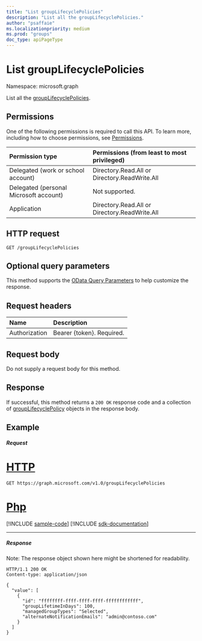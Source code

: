 ```yaml
---
title: "List groupLifecyclePolicies"
description: "List all the groupLifecyclePolicies."
author: "psaffaie"
ms.localizationpriority: medium
ms.prod: "groups"
doc_type: apiPageType
---
```


# List groupLifecyclePolicies

Namespace: microsoft.graph

List all the [groupLifecyclePolicies](../resources/grouplifecyclepolicy.md).

## Permissions

One of the following permissions is required to call this API. To learn more, including how to choose permissions, see [Permissions](/graph/permissions-reference).

| Permission type                        | Permissions (from least to most privileged)   |
| :------------------------------------- | :-------------------------------------------- |
| Delegated (work or school account)     | Directory.Read.All or Directory.ReadWrite.All |
| Delegated (personal Microsoft account) | Not supported.                                |
| Application                            | Directory.Read.All or Directory.ReadWrite.All |

## HTTP request

<!-- { "blockType": "ignored" } -->

```http
GET /groupLifecyclePolicies
```

## Optional query parameters

This method supports the [OData Query Parameters](/graph/query-parameters) to help customize the response.

## Request headers

| Name          | Description               |
| :------------ | :------------------------ |
| Authorization | Bearer {token}. Required. |

## Request body

Do not supply a request body for this method.

## Response

If successful, this method returns a `200 OK` response code and a collection of [groupLifecyclePolicy](../resources/grouplifecyclepolicy.md) objects in the response body.

## Example

##### Request

# [HTTP](#tab/http)

<!-- {
  "blockType": "request",
  "name": "get_grouplifecyclepolicy_2"
}-->

```msgraph-interactive
GET https://graph.microsoft.com/v1.0/groupLifecyclePolicies
```

# [Php](#tab/php)
[!INCLUDE [sample-code](../includes/snippets/php/get-grouplifecyclepolicy-2-php-snippets.md)]
[!INCLUDE [sdk-documentation](../includes/snippets/snippets-sdk-documentation-link.md)]

---

##### Response

Note: The response object shown here might be shortened for readability.

<!-- {
  "blockType": "response",
  "truncated": true,
  "@odata.type": "microsoft.graph.groupLifecyclePolicy",
  "isCollection": true
} -->

```http
HTTP/1.1 200 OK
Content-type: application/json

{
  "value": [
    {
      "id": "ffffffff-ffff-ffff-ffff-ffffffffffff",
      "groupLifetimeInDays": 100,
      "managedGroupTypes": "Selected",
      "alternateNotificationEmails": "admin@contoso.com"
    }
  ]
}
```

<!-- uuid: 8fcb5dbc-d5aa-4681-8e31-b001d5168d79
2015-10-25 14:57:30 UTC -->
<!-- {
  "type": "#page.annotation",
  "description": "List groupLifecyclePolicies",
  "keywords": "",
  "section": "documentation",
  "tocPath": "",
  "suppressions": [
  ]
}-->
